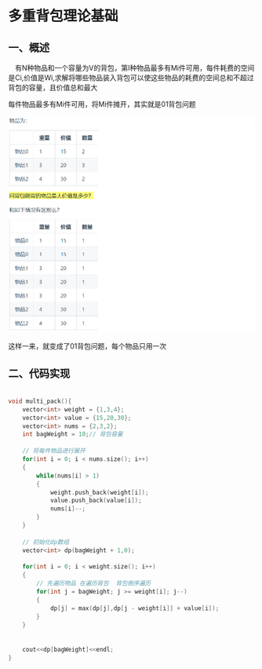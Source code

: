 # 多重背包理论基础

## 一、概述


&emsp;有N种物品和一个容量为V的背包，第I种物品最多有Mi件可用，每件耗费的空间是Ci,价值是Wi,求解将哪些物品装入背包可以使这些物品的耗费的空间总和不超过背包的容量，且价值总和最大

每件物品最多有Mi件可用，将Mi件摊开，其实就是01背包问题

![图 1](../../images/77b406b1c6ce9771a1be284d28bca24a9b24fa4248cdfb2512f97426385d22ed.png)  

这样一来，就变成了01背包问题，每个物品只用一次

## 二、代码实现

```cpp

void multi_pack(){
    vector<int> weight = {1,3,4};
    vector<int> value = {15,20,30};
    vector<int> nums = {2,3,2};
    int bagWeight = 10;// 背包容量

    // 将每件物品进行展开
    for(int i = 0; i < nums.size(); i++)
    {
        while(nums[i] > 1)
        {
            weight.push_back(weight[i]);
            value.push_back(value[i]);
            nums[i]--;
        }
    }

    // 初始化dp数组
    vector<int> dp(bagWeight + 1,0);

    for(int i = 0; i < weight.size(); i++)
    {
        // 先遍历物品 在遍历背包  背包倒序遍历
        for(int j = bagWeight; j >= weight[i]; j--)
        {
            dp[j] = max(dp[j],dp[j - weight[i]] + value[i]);
        }
    }


    cout<<dp[bagWeight]<<endl;
}



```

